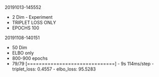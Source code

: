 20191013-145552
* 2 Dim - Experiment
* TRIPLET LOSS ONLY
* EPOCHS 100

20191108-140151
* 50 Dim
* ELBO only
* 800-900 epochs
* 79/79 [==============================] - 9s 114ms/step - triplet_loss: 0.4557 - elbo_loss: 95.5283